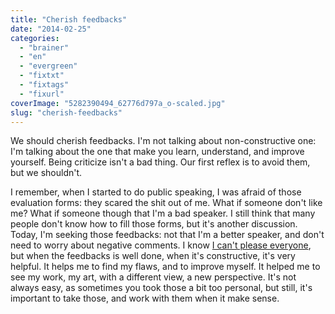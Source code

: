 ```yaml
---
title: "Cherish feedbacks"
date: "2014-02-25"
categories: 
  - "brainer"
  - "en"
  - "evergreen"
  - "fixtxt"
  - "fixtags"
  - "fixurl"
coverImage: "5282390494_62776d797a_o-scaled.jpg"
slug: "cherish-feedbacks"
---
```


We should cherish feedbacks. I'm not talking about non-constructive one: I'm talking about the one that make you learn, understand, and improve yourself. Being criticize isn't a bad thing. Our first reflex is to avoid them, but we shouldn't.

I remember, when I started to do public speaking, I was afraid of those evaluation forms: they scared the shit out of me. What if someone don't like me? What if someone though that I'm a bad speaker. I still think that many people don't know how to fill those forms, but it's another discussion. Today, I'm seeking those feedbacks: not that I'm a better speaker, and don't need to worry about negative comments. I know [I can't please everyone](http://fred.dev/you-cant-please-everyone-get-over-it/ "You can’t please everyone, get over it"), but when the feedbacks is well done, when it's constructive, it's very helpful. It helps me to find my flaws, and to improve myself. It helped me to see my work, my art, with a different view, a new perspective. It's not always easy, as sometimes you took those a bit too personal, but still, it's important to take those, and work with them when it make sense.
